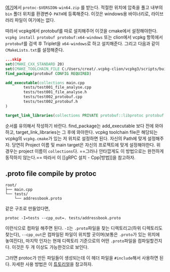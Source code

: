 [여기](https://github.com/protocolbuffers/protobuf/releases/latest)에서 `protoc-$VERSION-win64.zip` 를 받는다.
적절한 위치에 압축을 풀고 내부의 `bin` 폴더 위치를 환경변수 `PATH`에 등록해준다.
이것은 windows용 바이너리로, 라이브러리 파일이 여기에는 없다.

따라서 vcpkg에서 protobuf를 따로 설치해주어 이것을 cmake에서 설정해야한다.
`vcpkg install protobuf protobuf:x64-windows`
또는 clion에서 vcpkg 항목에서 `protobuf`를 검색 후 Triplet을 `x64-windows`로 하고 설치해준다.
그리고 다음과 같이 `CMakeLists.txt`를 설정해준다.
```cmake
...skip
set(CMAKE_CXX_STANDARD 20)
set(CMAKE_TOOLCHAIN_FILE C:/Users/creat/.vcpkg-clion/vcpkg3/scripts/buildsystems/vcpkg.cmake)
find_package(protobuf CONFIG REQUIRED)

add_executable(collections main.cpp
        tests/test001_file_analyse.cpp
        tests/test001_file_analyse.h
        tests/test002_protobuf.cpp
        tests/test002_protobuf.h
)

target_link_libraries(collections PRIVATE protobuf::libprotoc protobuf::libprotobuf protobuf::libprotobuf-lite)
```
순서를 유의해서 작성하기 바란다. find_package는 add_executable 보다 전에 와야하고, target_link_libraries는 그 후에 와야한다.
vcpkg toolchain file은 해당되는 vcpkg의 `vcpkg.cmake`가 있는 저 위치로 설정하면 된다. 자신의 Path에 맞게 설정해주자.
당연히 Project 이름 및 main target은 자신의 프로젝트에 맞게 설정해야한다. 위 경우는 project 이름이 `collections`다.
==그러나 안타깝게도 이 방법으로는 완전하게 동작하지 않는다.== 따라서 이 [[gRPC 설치 - Cpp|방법]]을 참고하자.

## .proto file compile by protoc
```
root/
├── main.cpp
└── tests/
    └── addressbook.proto
```
같은 구조로 만들었다면,
```
protoc -I=tests --cpp_out=. tests/addressbook.proto
```
이런식으로 컴파일 해주면 된다. 
`-I`는 `.proto`파일을 찾는 디렉토리고(하위 디렉토리도 찾는다), `--cpp_out`은 컴파일된 파일이 위치할 곳이며(보통은 `.proto`가 있는 위치에  놓여진다), 마지막 인자는 현재 디렉토리 기준으로의 어떤 `.proto`파일을 컴파일할건지다. 이것은 두 개 이상도 가능한것으로 보인다.

그러면 protoc가 만든 파일들이 생성되는데 이 헤더 파일을 `#include`해서 사용하면 된다.
자세한 사용 방법은 이 [튜토리얼](https://protobuf.dev/getting-started/cpptutorial/)을 참고하자.
